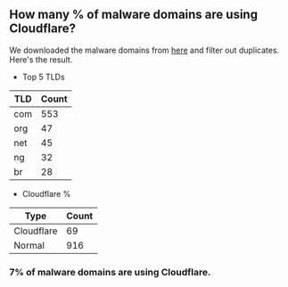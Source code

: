 ## How many % of malware domains are using Cloudflare?


We downloaded the malware domains from [here](https://urlhaus.abuse.ch) and filter out duplicates.
Here's the result.


[//]: # (start replacement)


- Top 5 TLDs

| TLD | Count |
| --- | --- |
| com | 553 |
| org | 47 |
| net | 45 |
| ng | 32 |
| br | 28 |


- Cloudflare %

| Type | Count |
| --- | --- |
| Cloudflare | 69 |
| Normal | 916 |


### 7% of malware domains are using Cloudflare.
